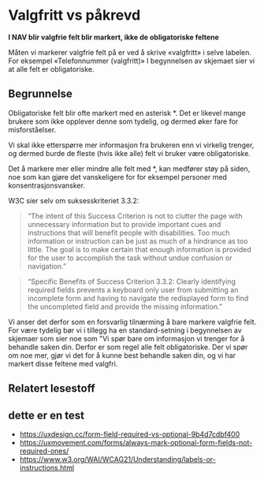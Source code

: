 # Valgfritt vs påkrevd

**I NAV blir valgfrie felt blir markert, ikke de obligatoriske feltene**

Måten vi markerer valgfrie felt på er ved å skrive «valgfritt» i selve labelen. For eksempel «Telefonnummer (valgfritt)»
I begynnelsen av skjemaet sier vi at alle felt er obligatoriske.

## Begrunnelse

Obligatoriske felt blir ofte markert med en asterisk *. Det er likevel mange brukere som ikke opplever denne som tydelig, og dermed øker fare for misforståelser.

Vi skal ikke etterspørre mer informasjon fra brukeren enn vi virkelig trenger, og dermed burde de fleste (hvis ikke alle) felt vi bruker være obligatoriske.

Det å markere mer eller mindre alle felt med *, kan medfører støy på siden, noe som kan gjøre det vanskeligere for for eksempel personer med konsentrasjonsvansker.

W3C sier selv om suksesskriteriet 3.3.2:

> “The intent of this Success Criterion is not to clutter the page with unnecessary information but to provide important cues and instructions that will benefit people with disabilities. Too much information or instruction can be just as much of a hindrance as too little. The goal is to make certain that enough information is provided for the user to accomplish the task without undue confusion or navigation.”

> “Specific Benefits of Success Criterion 3.3.2: Clearly identifying required fields prevents a keyboard only user from submitting an incomplete form and having to navigate the redisplayed form to find the uncompleted field and provide the missing information.”

Vi anser det derfor som en forsvarlig tilnærming å bare markere valgfrie felt. For være tydelig bør vi i tillegg ha en standard-setning i begynnelsen av skjemaer som sier noe som "Vi spør bare om informasjon vi trenger for å behandle saken din. Derfor er som regel alle felt obligatoriske. Der vi spør om noe mer, gjør vi det for å kunne best behandle saken din, og vi har markert disse feltene med valgfri.

## Relatert lesestoff
## dette er en test 

- https://uxdesign.cc/form-field-required-vs-optional-9b4d7cdbf400
- https://uxmovement.com/forms/always-mark-optional-form-fields-not-required-ones/
- https://www.w3.org/WAI/WCAG21/Understanding/labels-or-instructions.html
